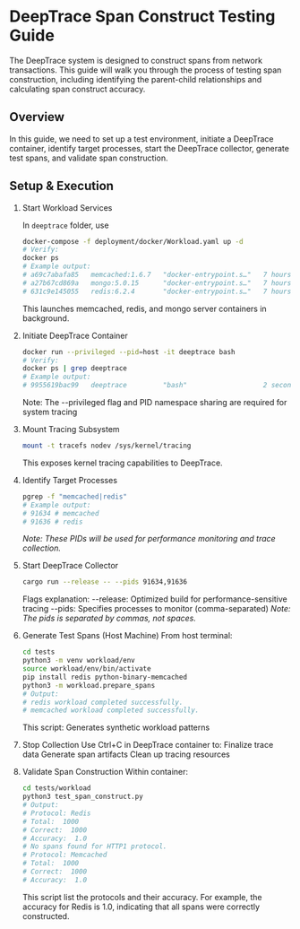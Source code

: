 # DeepTrace Span Construct Testing Guide

The DeepTrace system is designed to construct spans from network transactions. This guide will walk you through the process of testing span construction, including identifying the parent-child relationships and calculating span construct accuracy.

## Overview

In this guide, we need to set up a test environment, initiate a DeepTrace container, identify target processes, start the DeepTrace collector, generate test spans, and validate span construction.

## Setup & Execution

1. Start Workload Services

    In `deeptrace` folder, use

    ```bash
    docker-compose -f deployment/docker/Workload.yaml up -d
    # Verify:
    docker ps
    # Example output:
    # a69c7abafa85   memcached:1.6.7   "docker-entrypoint.s…"   7 hours ago   Up 7 hours   0.0.0.0:11211->11211/tcp   memcached-workload
    # a27b67cd869a   mongo:5.0.15      "docker-entrypoint.s…"   7 hours ago   Up 7 hours   0.0.0.0:27017->27017/tcp   mongo-workload
    # 631c9e145055   redis:6.2.4       "docker-entrypoint.s…"   7 hours ago   Up 7 hours   0.0.0.0:6379->6379/tcp     redis-workload
    ```

    This launches memcached, redis, and mongo server containers in background.
2. Initiate DeepTrace Container

    ```bash
    docker run --privileged --pid=host -it deeptrace bash
    # Verify:
    docker ps | grep deeptrace
    # Example output:
    # 9955619bac99   deeptrace         "bash"                   2 seconds ago   Up 2 seconds                              relaxed_panini
    ```

    Note: The --privileged flag and PID namespace sharing are required for system tracing  
3. Mount Tracing Subsystem

    ```bash
    mount -t tracefs nodev /sys/kernel/tracing
    ```

    This exposes kernel tracing capabilities to DeepTrace.
4. Identify Target Processes

    ```bash
    pgrep -f "memcached|redis"
    # Example output:
    # 91634 # memcached
    # 91636 # redis
    ```
    _Note: These PIDs will be used for performance monitoring and trace collection._
5. Start DeepTrace Collector

    ```bash
    cargo run --release -- --pids 91634,91636
    ```

    Flags explanation:
        --release: Optimized build for performance-sensitive tracing
        --pids: Specifies processes to monitor (comma-separated)
    _Note: The pids is separated by commas, not spaces._
6. Generate Test Spans (Host Machine)
    From host terminal:

    ```bash
    cd tests
    python3 -m venv workload/env
    source workload/env/bin/activate
    pip install redis python-binary-memcached
    python3 -m workload.prepare_spans
    # Output:
    # redis workload completed successfully.
    # memcached workload completed successfully.
    ```

    This script:
        Generates synthetic workload patterns
7. Stop Collection
    Use Ctrl+C in DeepTrace container to:
        Finalize trace data
        Generate span artifacts
        Clean up tracing resources
8. Validate Span Construction
    Within container:

    ```bash
    cd tests/workload
    python3 test_span_construct.py
    # Output:
    # Protocol: Redis
    # Total:  1000
    # Correct:  1000
    # Accuracy:  1.0
    # No spans found for HTTP1 protocol.
    # Protocol: Memcached
    # Total:  1000
    # Correct:  1000
    # Accuracy:  1.0
    ```

    This script list the protocols and their accuracy. For example, the accuracy for Redis is 1.0, indicating that all spans were correctly constructed.
